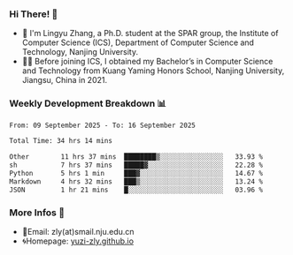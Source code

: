 ### Hi There! 👋 
- 🐳 I'm Lingyu Zhang, a Ph.D. student at the SPAR group, the Institute of Computer Science (ICS), Department of Computer Science and Technology, Nanjing University.
- 🧑‍🎓 Before joining ICS, I obtained my Bachelor’s in Computer Science and Technology from Kuang Yaming Honors School, Nanjing University, Jiangsu, China in 2021.

### Weekly Development Breakdown :bar_chart:

<!--START_SECTION:waka-->

```txt
From: 09 September 2025 - To: 16 September 2025

Total Time: 34 hrs 14 mins

Other        11 hrs 37 mins  ████████▒░░░░░░░░░░░░░░░░   33.93 %
sh           7 hrs 37 mins   █████▓░░░░░░░░░░░░░░░░░░░   22.28 %
Python       5 hrs 1 min     ███▓░░░░░░░░░░░░░░░░░░░░░   14.67 %
Markdown     4 hrs 32 mins   ███▒░░░░░░░░░░░░░░░░░░░░░   13.24 %
JSON         1 hr 21 mins    █░░░░░░░░░░░░░░░░░░░░░░░░   03.96 %
```

<!--END_SECTION:waka-->

<!--
### Github Contributions :octocat:

![](https://raw.githubusercontent.com/yuzi-zly/yuzi-zly/output/github-contribution-grid-snake.svg)              
-->

### More Infos 📖

- 📧Email: zly(at)smail.nju.edu.cn
- 🌀Homepage: [yuzi-zly.github.io](https://yuzi-zly.github.io/)
